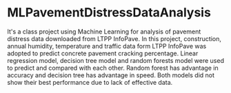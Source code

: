 # MLPavementDistressDataAnalysis
It's a class project using Machine Learning for analysis of pavement distress data downloaded from LTPP InfoPave. In this project, construction, annual humidity, temperature and traffic data form LTPP InfoPave was adopted to predict concrete pavement cracking percentage. Linear regression model, decision tree model and random forests model were used to predict and compared with each other. Random forest has advantage in accuracy and decision tree has advantage in speed. Both models did not show their best performance due to lack of effective data.

